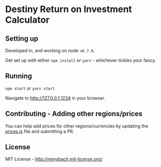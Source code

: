 # Destiny Return on Investment Calculator

## Setting up

Developed in, and working on node `v6.7.0`.

Get set up with either `npm install` or `yarn` - whichever tickles your fancy.

## Running

`npm start` or `yarn start`

Navigate to <http://127.0.0.1:1234> in your browser.

## Contributing - Adding other regions/prices

You can help add prices for other regions/currencies by updating the [prices.js](app/scripts/prices.js) file and submitting a PR.

## License

MIT License - <http://remybach.mit-license.org/>